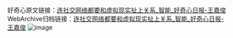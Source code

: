 好奇心原文链接：[连社交网络都要和虚拟现实扯上关系_智能_好奇心日报-王嘉俊](https://www.qdaily.com/articles/7808.html)
WebArchive归档链接：[连社交网络都要和虚拟现实扯上关系_智能_好奇心日报-王嘉俊](http://web.archive.org/web/20190623172921/https://www.qdaily.com/articles/7808.html)
![image](http://ww3.sinaimg.cn/large/007d5XDply1g3x0ycayd9j30u02ed7wh)